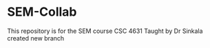 # SEM-Collab
This repository is for the SEM course CSC 4631 Taught by Dr Sinkala
created new branch 
